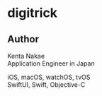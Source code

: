 # digitrick

## Author

Kenta Nakae  
Application Engineer in Japan

iOS, macOS, watchOS, tvOS  
SwiftUI, Swift, Objective-C
